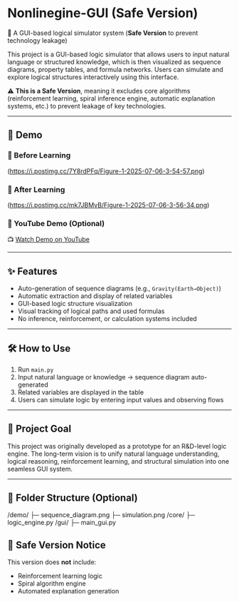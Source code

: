 # Nonlinegine-GUI (Safe Version)

🧠 A GUI-based logical simulator system (**Safe Version** to prevent technology leakage)

This project is a GUI-based logic simulator that allows users to input natural language or structured knowledge, which is then visualized as sequence diagrams, property tables, and formula networks. Users can simulate and explore logical structures interactively using this interface.

⚠️ **This is a Safe Version**, meaning it excludes core algorithms (reinforcement learning, spiral inference engine, automatic explanation systems, etc.) to prevent leakage of key technologies.

---

## 🚀 Demo

### 🔹 Before Learning
(https://i.postimg.cc/7Y8rdPFq/Figure-1-2025-07-06-3-54-57.png)

### 🔹 After Learning
(https://i.postimg.cc/mk7JBMvB/Figure-1-2025-07-06-3-56-34.png)

### 🔹 YouTube Demo (Optional)
📺 [Watch Demo on YouTube](https://youtu.be/5wTX7lzmPog)

---

## ✨ Features

- Auto-generation of sequence diagrams (e.g., `Gravity(Earth→Object)`)
- Automatic extraction and display of related variables
- GUI-based logic structure visualization
- Visual tracking of logical paths and used formulas
- No inference, reinforcement, or calculation systems included

---

## 🛠 How to Use

1. Run `main.py`
2. Input natural language or knowledge → sequence diagram auto-generated
3. Related variables are displayed in the table
4. Users can simulate logic by entering input values and observing flows

---

## 🎯 Project Goal

This project was originally developed as a prototype for an R&D-level logic engine. The long-term vision is to unify natural language understanding, logical reasoning, reinforcement learning, and structural simulation into one seamless GUI system.

---

## 📁 Folder Structure (Optional)
/demo/
├─ sequence_diagram.png
├─ simulation.png
/core/
├─ logic_engine.py
/gui/
├─ main_gui.py

## 📌 Safe Version Notice

This version does **not** include:
- Reinforcement learning logic
- Spiral algorithm engine
- Automated explanation generation
